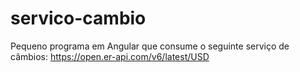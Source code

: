 # servico-cambio
Pequeno programa em Angular que consume o seguinte serviço de câmbios: https://open.er-api.com/v6/latest/USD
